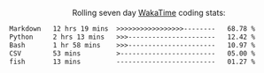 <p align="center">Rolling seven day <a href="https://wakatime.com/@syrkis"/>WakaTime</a> coding stats:</p>
<!--START_SECTION:waka-->

```txt
Markdown   12 hrs 19 mins  >>>>>>>>>>>>>>>>>--------   68.78 %
Python     2 hrs 13 mins   >>>----------------------   12.42 %
Bash       1 hr 58 mins    >>>----------------------   10.97 %
CSV        53 mins         >------------------------   05.00 %
fish       13 mins         -------------------------   01.27 %
```

<!--END_SECTION:waka-->
